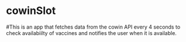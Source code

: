 # cowinSlot

#This is an app that fetches data from the cowin API every 4 seconds to check availabiilty of vaccines and notifies the user when it is available.
